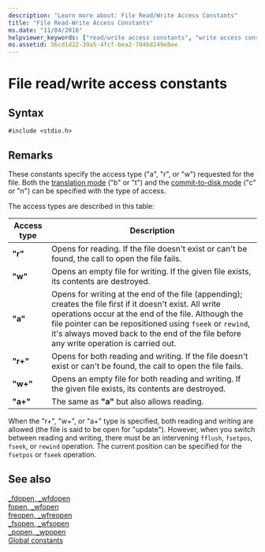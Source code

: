 ```yaml
---
description: "Learn more about: File Read/Write Access Constants"
title: "File Read-Write Access Constants"
ms.date: "11/04/2016"
helpviewer_keywords: ["read/write access constants", "write access constants", "access constants for file read/write", "constants [C++], file attributes", "file read/write access constants"]
ms.assetid: 56cd1d22-39a5-4fcf-bea2-7046d249e8ee
---
```

# File read/write access constants

## Syntax

```
#include <stdio.h>
```

## Remarks

These constants specify the access type ("a", "r", or "w") requested for the file. Both the [translation mode](./file-translation-constants.md) ("b" or "t") and the [commit-to-disk mode](./commit-to-disk-constants.md) ("c" or "n") can be specified with the type of access.

The access types are described in this table:

|Access type|Description|
|----------|----------------|
|**"r"**|Opens for reading. If the file doesn't exist or can't be found, the call to open the file fails.|
|**"w"**|Opens an empty file for writing. If the given file exists, its contents are destroyed.|
|**"a"**|Opens for writing at the end of the file (appending); creates the file first if it doesn't exist. All write operations occur at the end of the file. Although the file pointer can be repositioned using `fseek` or `rewind`, it's always moved back to the end of the file before any write operation is carried out. |
|**"r+"**|Opens for both reading and writing. If the file doesn't exist or can't be found, the call to open the file fails.|
|**"w+"**|Opens an empty file for both reading and writing. If the given file exists, its contents are destroyed.|
|**"a+"**|The same as **"a"** but also allows reading.|

When the "r+", "w+", or "a+" type is specified, both reading and writing are allowed (the file is said to be open for "update"). However, when you switch between reading and writing, there must be an intervening `fflush`, `fsetpos`, `fseek`, or `rewind` operation. The current position can be specified for the `fsetpos` or `fseek` operation.

## See also

[_fdopen, _wfdopen](./reference/fdopen-wfdopen.md)\
[fopen, _wfopen](./reference/fopen-wfopen.md)\
[freopen, _wfreopen](./reference/freopen-wfreopen.md)\
[_fsopen, _wfsopen](./reference/fsopen-wfsopen.md)\
[_popen, _wpopen](./reference/popen-wpopen.md)\
[Global constants](./global-constants.md)

